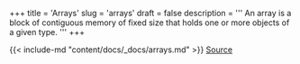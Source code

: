 +++
title = 'Arrays'
slug = 'arrays'
draft = false
description =  '''
An array is a block of contiguous memory of fixed size that holds one or more
objects of a given type.
'''
+++

{{< include-md "content/docs/_docs/arrays.md" >}}
[Source](https://github.com/grind-rip/docs/blob/master/arrays.md)
